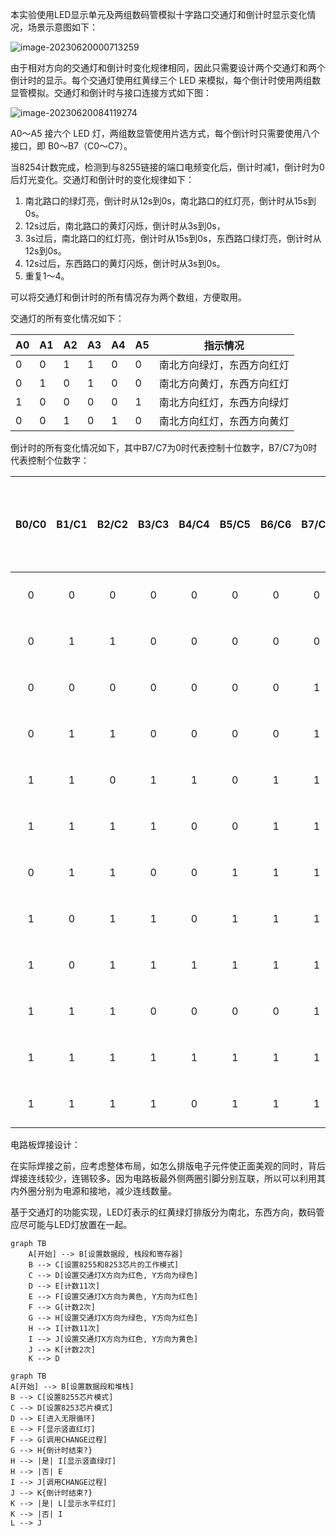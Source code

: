 本实验使用LED显示单元及两组数码管模拟十字路口交通灯和倒计时显示变化情况，场景示意图如下：

![image-20230620000713259](https://raw.githubusercontent.com/Origin-yy/Picture/main/202306200109128.png)

由于相对方向的交通灯和倒计时变化规律相同，因此只需要设计两个交通灯和两个倒计时的显示。每个交通灯使用红黄绿三个 LED 来模拟，每个倒计时使用两组数显管模拟。交通灯和倒计时与接口连接方式如下图：

![image-20230620084119274](https://raw.githubusercontent.com/Origin-yy/Picture/main/202306200841358.png)

A0～A5 接六个 LED 灯，两组数显管使用片选方式，每个倒计时只需要使用八个接口，即 B0～B7（C0～C7）。

当8254计数完成，检测到与8255链接的端口电频变化后，倒计时减1，倒计时为0后灯光变化。交通灯和倒计时的变化规律如下：

1. 南北路口的绿灯亮，倒计时从12s到0s，南北路口的红灯亮，倒计时从15s到0s。
2. 12s过后，南北路口的黄灯闪烁，倒计时从3s到0s，
3. 3s过后，南北路口的红灯亮，倒计时从15s到0s，东西路口绿灯亮，倒计时从12s到0s。
4. 12s过后，东西路口的黄灯闪烁，倒计时从3s到0s。
5. 重复1～4。

可以将交通灯和倒计时的所有情况存为两个数组，方便取用。 

交通灯的所有变化情况如下：

| A0   | A1   | A2   | A3   | A4   | A5   | 指示情况                   |
| ---- | ---- | ---- | ---- | ---- | ---- | -------------------------- |
| 0    | 0    | 1    | 1    | 0    | 0    | 南北方向绿灯，东西方向红灯 |
| 0    | 1    | 0    | 1    | 0    | 0    | 南北方向黄灯，东西方向红灯 |
| 1    | 0    | 0    | 0    | 0    | 1    | 南北方向红灯，东西方向绿灯 |
| 0    | 0    | 1    | 0    | 1    | 0    | 南北方向红灯，东西方向黄灯 |

 倒计时的所有变化情况如下，其中B7/C7为0时代表控制十位数字，B7/C7为0时代表控制个位数字：

| B0/C0 | B1/C1 | B2/C2 | B3/C3 | B4/C4 | B5/C5 | B6/C6 | B7/C7 | 数字显示情况 |
| :---: | :---: | :---: | :---: | :---: | :---: | :---: | :---: | :----------: |
|   0   |   0   |   0   |   0   |   0   |   0   |   0   |   0   |    显示0     |
|   0   |   1   |   1   |   0   |   0   |   0   |   0   |   0   |    显示1     |
|   0   |   0   |   0   |   0   |   0   |   0   |   0   |   1   |    显示0     |
|   0   |   1   |   1   |   0   |   0   |   0   |   0   |   1   |    显示1     |
|   1   |   1   |   0   |   1   |   1   |   0   |   1   |   1   |    显示2     |
|   1   |   1   |   1   |   1   |   0   |   0   |   1   |   1   |    显示3     |
|   0   |   1   |   1   |   0   |   0   |   1   |   1   |   1   |    显示4     |
|   1   |   0   |   1   |   1   |   0   |   1   |   1   |   1   |    显示5     |
|   1   |   0   |   1   |   1   |   1   |   1   |   1   |   1   |    显示6     |
|   1   |   1   |   1   |   0   |   0   |   0   |   0   |   1   |    显示7     |
|   1   |   1   |   1   |   1   |   1   |   1   |   1   |   1   |    显示8     |
|   1   |   1   |   1   |   1   |   0   |   1   |   1   |   1   |    显示9     |

电路板焊接设计：

在实际焊接之前，应考虑整体布局，如怎么排版电子元件使正面美观的同时，背后焊接连线较少，连锡较多。因为电路板最外侧两圈引脚分别互联，所以可以利用其内外圈分别为电源和接地，减少连线数量。

基于交通灯的功能实现，LED灯表示的红黄绿灯排版分为南北，东西方向，数码管应尽可能与LED灯放置在一起。

```mermaid
graph TB 
	A[开始] --> B[设置数据段, 栈段和寄存器] 
    B --> C[设置8255和8253芯片的工作模式]
    C --> D[设置交通灯X方向为红色, Y方向为绿色]
    D --> E[计数11次]
    E --> F[设置交通灯X方向为黄色, Y方向为红色]
    F --> G[计数2次]
    G --> H[设置交通灯X方向为绿色, Y方向为红色]
    H --> I[计数11次]
    I --> J[设置交通灯X方向为红色, Y方向为黄色]
    J --> K[计数2次]
	K --> D
```

```mermaid
graph TB
A[开始] --> B[设置数据段和堆栈]
B --> C[设置8255芯片模式]
C --> D[设置8253芯片模式]
D --> E[进入无限循环]
E --> F[显示竖直红灯]
F --> G[调用CHANGE过程]
G --> H{倒计时结束?}
H --> |是| I[显示竖直绿灯]
H --> |否| E
I --> J[调用CHANGE过程]
J --> K{倒计时结束?}
K --> |是| L[显示水平红灯]
K --> |否| I
L --> J
```



